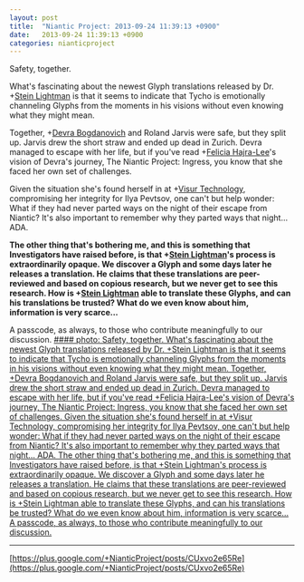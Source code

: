 ```yaml
---
layout: post
title:  "Niantic Project: 2013-09-24 11:39:13 +0900"
date:   2013-09-24 11:39:13 +0900
categories: nianticproject
---
```

Safety, together.

What's fascinating about the newest Glyph translations released by Dr. +[Stein Lightman](https://plus.google.com/115238965157544465033 "") is that it seems to indicate that Tycho is emotionally channeling Glyphs from the moments in his visions without even knowing what they might mean.

Together, +[Devra Bogdanovich](https://plus.google.com/102598577258553073047 "") and Roland Jarvis were safe, but they split up. Jarvis drew the short straw and ended up dead in Zurich. Devra managed to escape with her life, but if you've read +[Felicia Hajra-Lee](https://plus.google.com/118344555717370644832 "")'s vision of Devra's journey, The Niantic Project: Ingress, you know that she faced her own set of challenges.

Given the situation she's found herself in at +[Visur Technology](https://plus.google.com/115880454950193571355 ""), compromising her integrity for Ilya Pevtsov, one can't but help wonder: What if they had never parted ways on the night of their escape from Niantic? It's also important to remember why they parted ways that night... ADA.

**The other thing that's bothering me, and this is something that Investigators have raised before, is that ****+[Stein Lightman](https://plus.google.com/115238965157544465033 "")****'s process is extraordinarily opaque. We discover a Glyph and some days later he releases a translation. He claims that these translations are peer-reviewed and based on copious research, but we never get to see this research. How is ****+[Stein Lightman](https://plus.google.com/115238965157544465033 "")**** able to translate these Glyphs, and can his translations be trusted? What do we even know about him, information is very scarce...**

A passcode, as always, to those who contribute meaningfully to our discussion.
[#### photo: Safety, together.
What's fascinating about the newest Glyph translations released by Dr. +Stein Lightman is that it seems to indicate that Tycho is emotionally channeling Glyphs from the moments in his visions without even knowing what they might mean.
Together, +Devra Bogdanovich and Roland Jarvis were safe, but they split up. Jarvis drew the short straw and ended up dead in Zurich. Devra managed to escape with her life, but if you've read +Felicia Hajra-Lee's vision of Devra's journey, The Niantic Project: Ingress, you know that she faced her own set of challenges.
Given the situation she's found herself in at +Visur Technology, compromising her integrity for Ilya Pevtsov, one can't but help wonder: What if they had never parted ways on the night of their escape from Niantic? It's also important to remember why they parted ways that night... ADA.
The other thing that's bothering me, and this is something that Investigators have raised before, is that +Stein Lightman's process is extraordinarily opaque. We discover a Glyph and some days later he releases a translation. He claims that these translations are peer-reviewed and based on copious research, but we never get to see this research. How is +Stein Lightman able to translate these Glyphs, and can his translations be trusted? What do we even know about him, information is very scarce...
A passcode, as always, to those who contribute meaningfully to our discussion.](https://lh3.googleusercontent.com/-2EHB3FeA3KQ/UkD6-6k_KgI/AAAAAAAAOck/9-Ptsf17xlg/w1200-h628/Glyphs2.png "")
- - -
[https://plus.google.com/+NianticProject/posts/CUxvo2e65Re](https://plus.google.com/+NianticProject/posts/CUxvo2e65Re)
